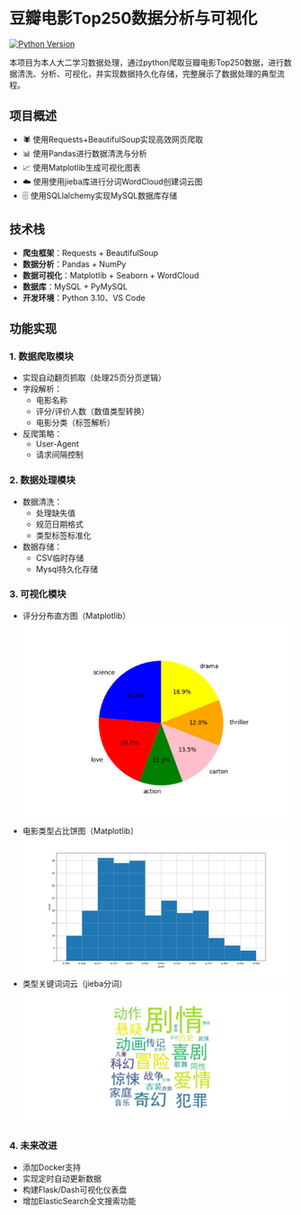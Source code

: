 # 豆瓣电影Top250数据分析与可视化

[![Python Version](https://img.shields.io/badge/python-3.10%2B-blue.svg)](https://www.python.org/)

本项目为本人大二学习数据处理，通过python爬取豆瓣电影Top250数据，进行数据清洗、分析、可视化，并实现数据持久化存储，完整展示了数据处理的典型流程。

## 项目概述
- 🕷️ 使用Requests+BeautifulSoup实现高效网页爬取
- 📊 使用Pandas进行数据清洗与分析
- 📈 使用Matplotlib生成可视化图表
- ☁️ 使用使用jieba库进行分词WordCloud创建词云图
- 🗄️ 使用SQLlalchemy实现MySQL数据库存储

## 技术栈
- **爬虫框架**：Requests + BeautifulSoup
- **数据分析**：Pandas + NumPy
- **数据可视化**：Matplotlib + Seaborn + WordCloud
- **数据库**：MySQL + PyMySQL
- **开发环境**：Python 3.10、VS Code

## 功能实现
### 1. 数据爬取模块
- 实现自动翻页抓取（处理25页分页逻辑）
- 字段解析：
  - 电影名称
  - 评分/评价人数（数值类型转换）
  - 电影分类（标签解析）
- 反爬策略：
  - User-Agent
  - 请求间隔控制

### 2. 数据处理模块
- 数据清洗：
  - 处理缺失值
  - 规范日期格式
  - 类型标签标准化
- 数据存储：
  - CSV临时存储
  - Mysql持久化存储

### 3. 可视化模块
- 评分分布直方图（Matplotlib）  
![image](https://github.com/iceycream2/bs4_DoubanTop250/blob/main/picture/2.png)
- 电影类型占比饼图（Matplotlib）  
![image](https://github.com/iceycream2/bs4_DoubanTop250/blob/main/picture/3.png)
- 类型关键词词云（jieba分词）  
![image](https://github.com/iceycream2/bs4_DoubanTop250/blob/main/picture/1.png)

### 4. 未来改进
- 添加Docker支持
- 实现定时自动更新数据
- 构建Flask/Dash可视化仪表盘
- 增加ElasticSearch全文搜索功能
